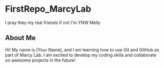# FirstRepo_MarcyLab
I pray they my real friends if not I'm YNW Melly
## About Me
Hi! My name is [Your Name], and I am learning how to use
Git and GitHub as part of Marcy Lab. I am excited to
develop my coding skills and collaborate on awesome
projects in the future!
